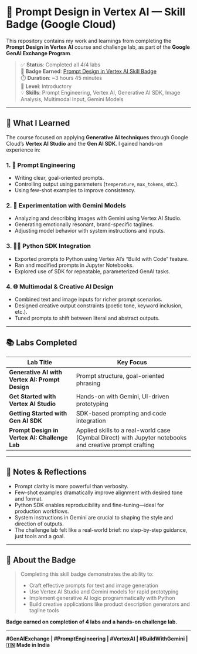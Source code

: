 # 🎯 Prompt Design in Vertex AI — Skill Badge (Google Cloud)

This repository contains my work and learnings from completing the **Prompt Design in Vertex AI** course and challenge lab, as part of the **Google GenAI Exchange Program**.

> ✅ **Status**: Completed all 4/4 labs  
> 🏅 **Badge Earned**: [Prompt Design in Vertex AI Skill Badge](https://www.cloudskillsboost.google/course_templates/976)  
> ⏱️ **Duration**: ~3 hours 45 minutes  
> 🔰 **Level**: Introductory  
> 💡 **Skills**: Prompt Engineering, Vertex AI, Generative AI SDK, Image Analysis, Multimodal Input, Gemini Models  

---

## 🧠 What I Learned

The course focused on applying **Generative AI techniques** through Google Cloud’s **Vertex AI Studio** and the **Gen AI SDK**. I gained hands-on experience in:

### 1. 🔧 Prompt Engineering
- Writing clear, goal-oriented prompts.
- Controlling output using parameters (`temperature`, `max_tokens`, etc.).
- Using few-shot examples to improve consistency.

### 2. 🧪 Experimentation with Gemini Models
- Analyzing and describing images with Gemini using Vertex AI Studio.
- Generating emotionally resonant, brand-specific taglines.
- Adjusting model behavior with system instructions and inputs.

### 3. 👨‍💻 Python SDK Integration
- Exported prompts to Python using Vertex AI’s “Build with Code” feature.
- Ran and modified prompts in Jupyter Notebooks.
- Explored use of SDK for repeatable, parameterized GenAI tasks.

### 4. 🌐 Multimodal & Creative AI Design
- Combined text and image inputs for richer prompt scenarios.
- Designed creative output constraints (poetic tone, keyword inclusion, etc.).
- Tuned prompts to shift between literal and abstract outputs.

---

## 📚 Labs Completed

| Lab Title | Key Focus |
|-----------|-----------|
| **Generative AI with Vertex AI: Prompt Design** | Prompt structure, goal-oriented phrasing |
| **Get Started with Vertex AI Studio** | Hands-on with Gemini, UI-driven prototyping |
| **Getting Started with Gen AI SDK** | SDK-based prompting and code integration |
| **Prompt Design in Vertex AI: Challenge Lab** | Applied skills to a real-world case (Cymbal Direct) with Jupyter notebooks and creative prompt crafting |

---

## 📌 Notes & Reflections

- Prompt clarity is more powerful than verbosity.
- Few-shot examples dramatically improve alignment with desired tone and format.
- Python SDK enables reproducibility and fine-tuning—ideal for production workflows.
- System instructions in Gemini are crucial to shaping the style and direction of outputs.
- The challenge lab felt like a real-world brief: no step-by-step guidance, just tools and a goal.

---

## 🚀 About the Badge

> Completing this skill badge demonstrates the ability to:
> - Craft effective prompts for text and image generation
> - Use Vertex AI Studio and Gemini models for rapid prototyping
> - Implement generative AI logic programmatically with Python
> - Build creative applications like product description generators and tagline tools

**Badge earned on completion of 4 labs and a hands-on challenge lab.**

---

**#GenAIExchange | #PromptEngineering | #VertexAI | #BuildWithGemini | 🇮🇳 Made in India**
